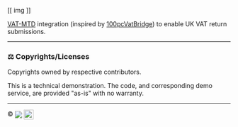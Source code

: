 [[ img ]]

[VAT-MTD](https://www.gov.uk/guidance/making-tax-digital-for-vat) integration (inspired by [100pcVatBridge](http://www.comsci.co.uk/100PcVatFreeBridge.html)) to enable UK VAT return submissions.

---

### ⚖️ Copyrights/Licenses

Copyrights owned by respective contributors.

This is a technical demonstration. The code, and corresponding demo service, are provided "as-is" with no warranty.

---

©️ <a href="http://www.frontlineutilities.co.uk" title="Frontline Utilities LTD"><img src="https://i.imgur.com/xwejn02.jpg" align="absmiddle" /></a> <a href="https://www.github.com/richpeck" title="Richard Peck"><img src="https://avatars2.githubusercontent.com/u/1104431?v=3&s=460" height="22" align="absmiddle" /></a>
